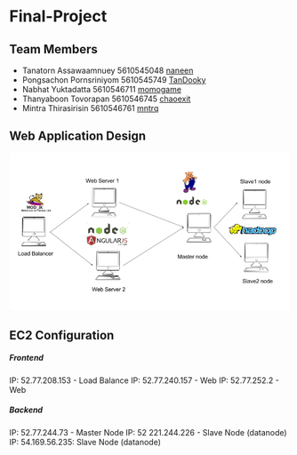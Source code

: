 # Final-Project

## Team Members

- Tanatorn Assawaamnuey 5610545048 [naneen](https://github.com/naneen)
- Pongsachon Pornsriniyom 5610545749 [TanDooky](https://github.com/TanDooky)
- Nabhat Yuktadatta 5610546711 [momogame](https://github.com/momogame)
- Thanyaboon Tovorapan 5610546745 [chaoexit](https://github.com/chaoexit)
- Mintra Thirasirisin 5610546761 [mntrq](https://github.com/mntrq)


## Web Application Design
![alt text](https://github.com/PiggypediaWebApp/Final-Project/blob/master/src/image/Diagram.png)


## EC2 Configuration

##### Frontend 
IP: 52.77.208.153 - Load Balance
IP: 52.77.240.157 - Web
IP: 52.77.252.2 - Web

##### Backend
IP: 52.77.244.73 - Master Node
IP: 52 221.244.226 - Slave Node (datanode)
IP: 54.169.56.235: Slave Node (datanode)
